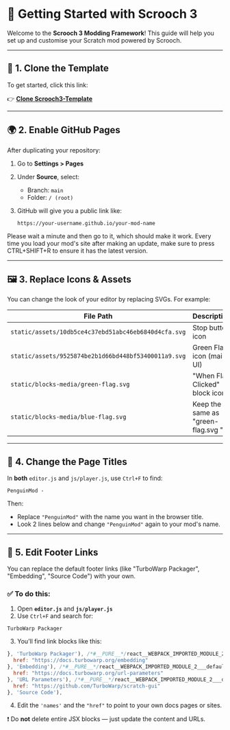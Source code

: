 # 🧰 Getting Started with Scrooch 3

Welcome to the **Scrooch 3 Modding Framework**! This guide will help you set up and customise your Scratch mod powered by Scrooch.

---

## 🧪 1. Clone the Template

To get started, click this link:

👉 [**Clone Scrooch3-Template**](https://github.com/new?template_name=Scrooch3-Template&template_owner=scrooch-project&use_v2_form=false)

---

## 🌍 2. Enable GitHub Pages

After duplicating your repository:

1. Go to **Settings > Pages**
2. Under **Source**, select:

   * Branch: `main`
   * Folder: `/ (root)`
3. GitHub will give you a public link like:

   ```
   https://your-username.github.io/your-mod-name
   ```

Please wait a minute and then go to it, which should make it work. Every time you load your mod's site after making an update, make sure to press CTRL+SHIFT+R to ensure it has the latest version.

---

## 🖼️ 3. Replace Icons & Assets

You can change the look of your editor by replacing SVGs. For example:

| File Path                                            | Description                                                             |
| ---------------------------------------------------- | ----------------------------------------------------------------------- |
| `static/assets/10db5ce4c37ebd51abc46eb6840d4cfa.svg` | Stop button icon                                                        |
| `static/assets/9525874be2b1d66bd448bf53400011a9.svg` | Green Flag icon (main UI)                                               |
| `static/blocks-media/green-flag.svg`                 | "When Flag Clicked" block icon                                          |
| `static/blocks-media/blue-flag.svg`                  | Keep the same as "green-flag.svg   "                                    |

---

## 📝 4. Change the Page Titles

In **both** `editor.js` and `js/player.js`, use `Ctrl+F` to find:

```
PenguinMod -
```

Then:

* Replace `"PenguinMod"` with the name you want in the browser title.
* Look 2 lines below and change `"PenguinMod"` again to your mod's name.

---

## 🔗 5. Edit Footer Links

You can replace the default footer links (like "TurboWarp Packager", "Embedding", "Source Code") with your own.

### ✅ To do this:

1. Open **`editor.js`** and **`js/player.js`**
2. Use `Ctrl+F` and search for:

```
TurboWarp Packager
```

3. You’ll find link blocks like this:

```js
}, 'TurboWarp Packager'), /*#__PURE__*/react__WEBPACK_IMPORTED_MODULE_2___default.a.createElement("a", {
  href: "https://docs.turbowarp.org/embedding"
}, 'Embedding'), /*#__PURE__*/react__WEBPACK_IMPORTED_MODULE_2___default.a.createElement("a", {
  href: "https://docs.turbowarp.org/url-parameters"
}, 'URL Parameters'), /*#__PURE__*/react__WEBPACK_IMPORTED_MODULE_2___default.a.createElement("a", {
  href: "https://github.com/TurboWarp/scratch-gui"
}, 'Source Code'),
```

4. Edit the `'names'` and the `"href"` to point to your own docs pages or sites.

❗️ Do **not** delete entire JSX blocks — just update the content and URLs.
